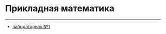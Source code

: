 # Прикладная математика
---
* [лабораторная №1](https://github.com/georgedem975/applied_mathematics/blob/master/lab-1/README.md)